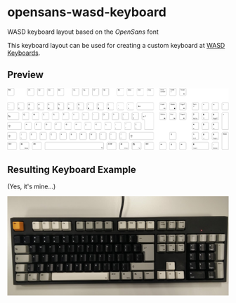 # opensans-wasd-keyboard
WASD keyboard layout based on the _OpenSans_ font

This keyboard layout can be used for creating a custom keyboard at [WASD Keyboards](http://www.wasdkeyboards.com/).

## Preview

![preview_105](preview_105.png)

## Resulting Keyboard Example
(Yes, it's mine...)

![example_danieljoos_105](example_danieljoos_105.png)
